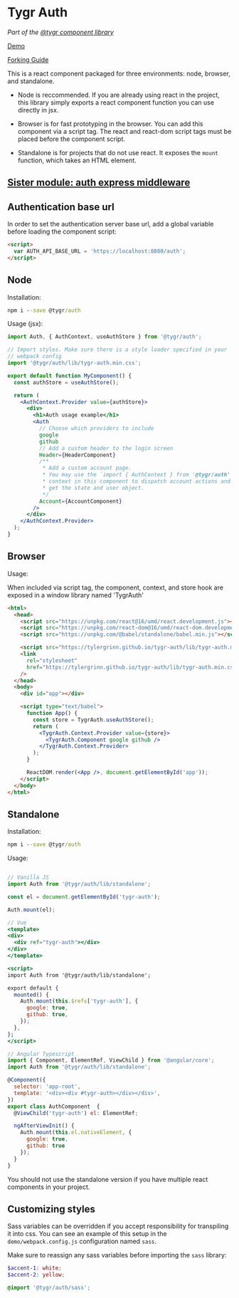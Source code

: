 # Tygr Auth

_Part of the [@tygr component library](https://tygr.info/@tygr)_

[Demo](https://tylergrinn.github.io/tygr-auth)

[Forking Guide](https://github.com/tylergrinn/tygr-auth/blob/main/docs/forking.md)

This is a react component packaged for three environments: node, browser, and standalone.

- Node is reccommended. If you are already using react in the project, this library simply exports a react component function you can use directly in jsx.

- Browser is for fast prototyping in the browser. You can add this component via a script tag. The react and react-dom script tags must be placed before the component script.

- Standalone is for projects that do not use react. It exposes the `mount` function, which takes an HTML element.

## [Sister module: auth express middleware](https://github.com/tylergrinn/tygr-auth-server.git)

## Authentication base url

In order to set the authentication server base url, add a global variable before loading the component script:

```html
<script>
  var AUTH_API_BASE_URL = 'https://localhost:8080/auth';
</script>
```

## Node

Installation:

```cmd
npm i --save @tygr/auth
```

Usage (jsx):

```jsx
import Auth, { AuthContext, useAuthStore } from '@tygr/auth';

// Import styles. Make sure there is a style loader specified in your
// webpack config
import '@tygr/auth/lib/tygr-auth.min.css';

export default function MyComponent() {
  const authStore = useAuthStore();

  return (
    <AuthContext.Provider value={authStore}>
      <div>
        <h1>Auth usage example</h1>
        <Auth
          // Choose which providers to include
          google
          github
          // Add a custom header to the login screen
          Header={HeaderComponent}
          /**
           * Add a custom account page.
           * You may use the `import { AuthContext } from '@tygr/auth'
           * context in this component to dispatch account actions and
           * get the state and user object.
           */
          Account={AccountComponent}
        />
      </div>
    </AuthContext.Provider>
  );
}
```

## Browser

Usage:

When included via script tag, the component, context, and store hook are exposed in a window library named 'TygrAuth'

```html
<html>
  <head>
    <script src="https://unpkg.com/react@16/umd/react.development.js"></script>
    <script src="https://unpkg.com/react-dom@16/umd/react-dom.development.js"></script>
    <script src="https://unpkg.com/@babel/standalone/babel.min.js"></script>

    <script src="https://tylergrinn.github.io/tygr-auth/lib/tygr-auth.min.js"></script>
    <link
      rel="stylesheet"
      href="https://tylergrinn.github.io/tygr-auth/lib/tygr-auth.min.css"
    />
  </head>
  <body>
    <div id="app"></div>

    <script type="text/babel">
      function App() {
        const store = TygrAuth.useAuthStore();
        return (
          <TygrAuth.Context.Provider value={store}>
            <TygrAuth.Component google github />
          </TygrAuth.Context.Provider>
        );
      }

      ReactDOM.render(<App />, document.getElementById('app'));
    </script>
  </body>
</html>
```

## Standalone

Installation:

```cmd
npm i --save @tygr/auth
```

Usage:

```jsx

// Vanilla JS
import Auth from '@tygr/auth/lib/standalone';

const el = document.getElementById('tygr-auth');

Auth.mount(el);

// Vue
<template>
<div>
  <div ref="tygr-auth"></div>
</div>
</template>

<script>
import Auth from '@tygr/auth/lib/standalone';

export default {
  mounted() {
    Auth.mount(this.$refs['tygr-auth'], {
      google: true,
      github: true,
    });
  },
};
</script>

// Angular Typescript
import { Component, ElementRef, ViewChild } from '@angular/core';
import Auth from '@tygr/auth/lib/standalone';

@Component({
  selector: 'app-root',
  template: '<div><div #tygr-auth></div></div>',
})
export class AuthComponent  {
  @ViewChild('tygr-auth') el: ElementRef;

  ngAfterViewInit() {
    Auth.mount(this.el.nativeElement, {
      google: true,
      github: true
    });
  }
}
```

You should not use the standalone version if you have multiple react components in your project.

## Customizing styles

Sass variables can be overridden if you accept responsibility for transpiling it into css. You can see an example of this setup in the `demo/webpack.config.js` configuration named `sass`.

Make sure to reassign any sass variables before importing the `sass` library:

```scss
$accent-1: white;
$accent-2: yellow;

@import '@tygr/auth/sass';
```
